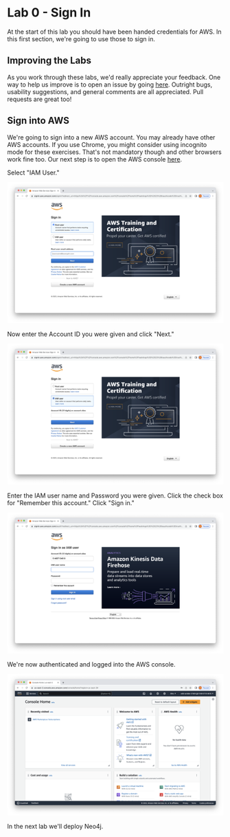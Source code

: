 # Lab 0 - Sign In
At the start of this lab you should have been handed credentials for AWS.  In this first section, we're going to use those to sign in.

## Improving the Labs
As you work through these labs, we'd really appreciate your feedback.  One way to help us improve is to open an issue by going [here](https://github.com/neo4j-partners/hands-on-lab-neo4j-and-sagemaker/issues).  Outright bugs, usability suggestions, and general comments are all appreciated.  Pull requests are great too!

## Sign into AWS
We're going to sign into a new AWS account.  You may already have other AWS accounts.  If you use Chrome, you might consider using incognito mode for these exercises.  That's not mandatory though and other browsers work fine too.
Our next step is to open the AWS console [here](https://console.aws.amazon.com/). 

Select "IAM User."

![](images/01.png)

Now enter the Account ID you were given and click "Next."

![](images/02.png)

Enter the IAM user name and Password you were given.  Click the check box for "Remember this account."  Click "Sign in."

![](images/03.png)

We're now authenticated and logged into the AWS console.

![](images/04.png)

In the next lab we'll deploy Neo4j.